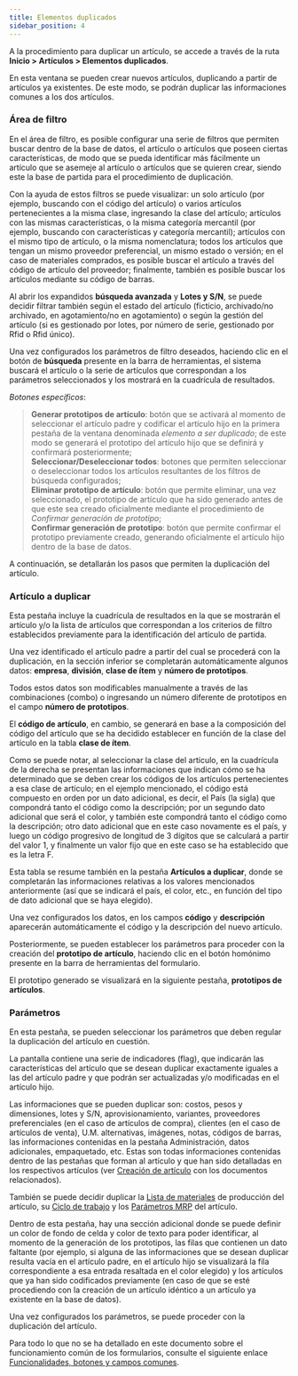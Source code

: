 ```yaml
---
title: Elementos duplicados
sidebar_position: 4
---
```


A la procedimiento para duplicar un artículo, se accede a través de la ruta **Inicio > Artículos > Elementos duplicados**.

En esta ventana se pueden crear nuevos artículos, duplicando a partir de artículos ya existentes. De este modo, se podrán duplicar las informaciones comunes a los dos artículos.

### Área de filtro

En el área de filtro, es posible configurar una serie de filtros que permiten buscar dentro de la base de datos, el artículo o artículos que poseen ciertas características, de modo que se pueda identificar más fácilmente un artículo que se asemeje al artículo o artículos que se quieren crear, siendo este la base de partida para el procedimiento de duplicación.

Con la ayuda de estos filtros se puede visualizar: un solo artículo (por ejemplo, buscando con el código del artículo) o varios artículos pertenecientes a la misma clase, ingresando la clase del artículo; artículos con las mismas características, o la misma categoría mercantil (por ejemplo, buscando con características y categoría mercantil); artículos con el mismo tipo de artículo, o la misma nomenclatura; todos los artículos que tengan un mismo proveedor preferencial, un mismo estado o versión; en el caso de materiales comprados, es posible buscar el artículo a través del código de artículo del proveedor; finalmente, también es posible buscar los artículos mediante su código de barras.

Al abrir los expandidos **búsqueda avanzada** y **Lotes y S/N**, se puede decidir filtrar también según el estado del artículo (ficticio, archivado/no archivado, en agotamiento/no en agotamiento) o según la gestión del artículo (si es gestionado por lotes, por número de serie, gestionado por Rfid o Rfid único).

Una vez configurados los parámetros de filtro deseados, haciendo clic en el botón de **búsqueda** presente en la barra de herramientas, el sistema buscará el artículo o la serie de artículos que correspondan a los parámetros seleccionados y los mostrará en la cuadrícula de resultados.

*Botones específicos*:

> **Generar prototipos de artículo**: botón que se activará al momento de seleccionar el artículo padre y codificar el artículo hijo en la primera pestaña de la ventana denominada *elemento a ser duplicado*; de este modo se generará el prototipo del artículo hijo que se definirá y confirmará posteriormente;  
> **Seleccionar/Deseleccionar todos**: botones que permiten seleccionar o deseleccionar todos los artículos resultantes de los filtros de búsqueda configurados;  
> **Eliminar prototipo de artículo**: botón que permite eliminar, una vez seleccionado, el prototipo de artículo que ha sido generado antes de que este sea creado oficialmente mediante el procedimiento de *Confirmar generación de prototipo*;  
> **Confirmar generación de prototipo**: botón que permite confirmar el prototipo previamente creado, generando oficialmente el artículo hijo dentro de la base de datos.  

A continuación, se detallarán los pasos que permiten la duplicación del artículo.

### Artículo a duplicar

Esta pestaña incluye la cuadrícula de resultados en la que se mostrarán el artículo y/o la lista de artículos que correspondan a los criterios de filtro establecidos previamente para la identificación del artículo de partida.

Una vez identificado el artículo padre a partir del cual se procederá con la duplicación, en la sección inferior se completarán automáticamente algunos datos: **empresa**, **división**, **clase de ítem** y **número de prototipos**.

Todos estos datos son modificables manualmente a través de las combinaciones (combo) o ingresando un número diferente de prototipos en el campo **número de prototipos**.

El **código de artículo**, en cambio, se generará en base a la composición del código del artículo que se ha decidido establecer en función de la clase del artículo en la tabla **clase de ítem**.

Como se puede notar, al seleccionar la clase del artículo, en la cuadrícula de la derecha se presentan las informaciones que indican cómo se ha determinado que se deben crear los códigos de los artículos pertenecientes a esa clase de artículo; en el ejemplo mencionado, el código está compuesto en orden por un dato adicional, es decir, el País (la sigla) que compondrá tanto el código como la descripción; por un segundo dato adicional que será el color, y también este compondrá tanto el código como la descripción; otro dato adicional que en este caso novamente es el país, y luego un código progresivo de longitud de 3 dígitos que se calculará a partir del valor 1, y finalmente un valor fijo que en este caso se ha establecido que es la letra F.

Esta tabla se resume también en la pestaña **Artículos a duplicar**, donde se completarán las informaciones relativas a los valores mencionados anteriormente (así que se indicará el país, el color, etc., en función del tipo de dato adicional que se haya elegido).

Una vez configurados los datos, en los campos **código** y **descripción** aparecerán automáticamente el código y la descripción del nuevo artículo.

Posteriormente, se pueden establecer los parámetros para proceder con la creación del **prototipo de artículo**, haciendo clic en el botón homónimo presente en la barra de herramientas del formulario.

El prototipo generado se visualizará en la siguiente pestaña, **prototipos de artículos**.

### Parámetros 

En esta pestaña, se pueden seleccionar los parámetros que deben regular la duplicación del artículo en cuestión.

La pantalla contiene una serie de indicadores (flag), que indicarán las características del artículo que se desean duplicar exactamente iguales a las del artículo padre y que podrán ser actualizadas y/o modificadas en el artículo hijo.

Las informaciones que se pueden duplicar son: costos, pesos y dimensiones, lotes y S/N, aprovisionamiento, variantes, proveedores preferenciales (en el caso de artículos de compra), clientes (en el caso de artículos de venta), U.M. alternativas, imágenes, notas, códigos de barras, las informaciones contenidas en la pestaña Administración, datos adicionales, empaquetado, etc. Estas son todas informaciones contenidas dentro de las pestañas que forman al artículo y que han sido detalladas en los respectivos artículos (ver [Creación de artículo](/docs/erp-home/registers/items/create-new-item) con los documentos relacionados).

También se puede decidir duplicar la [Lista de materiales](/docs/erp-home/registers/production/bill-of-materials/search-and-insert-assemblies) de producción del artículo, su [Ciclo de trabajo](/docs/erp-home/registers/production/routes/new-route) y los [Parámetros MRP](/docs/configurations/parameters/production/mrp-parameters/search-mrp-parameters) del artículo.

Dentro de esta pestaña, hay una sección adicional donde se puede definir un color de fondo de celda y color de texto para poder identificar, al momento de la generación de los prototipos, las filas que contienen un dato faltante (por ejemplo, si alguna de las informaciones que se desean duplicar resulta vacía en el artículo padre, en el artículo hijo se visualizará la fila correspondiente a esa entrada resaltada en el color elegido) y los artículos que ya han sido codificados previamente (en caso de que se esté procediendo con la creación de un artículo idéntico a un artículo ya existente en la base de datos).

Una vez configurados los parámetros, se puede proceder con la duplicación del artículo.

Para todo lo que no se ha detallado en este documento sobre el funcionamiento común de los formularios, consulte el siguiente enlace [Funcionalidades, botones y campos comunes](/docs/guide/common).
